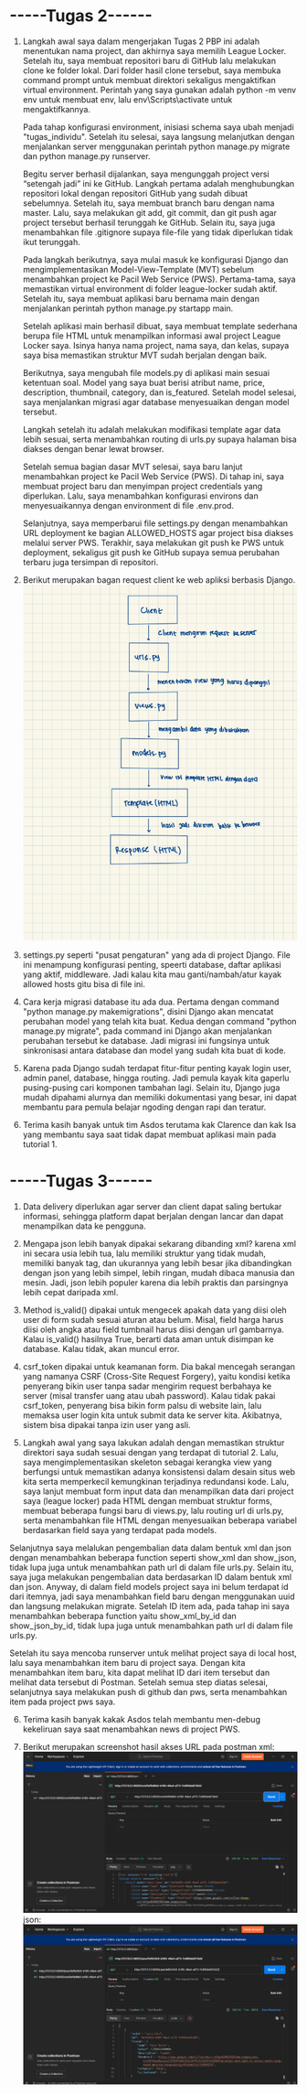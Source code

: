 # -----Tugas 2------ #
1.  
    Langkah awal saya dalam mengerjakan Tugas 2 PBP ini adalah menentukan nama project, dan akhirnya saya memilih League Locker. Setelah itu, saya membuat repositori baru di GitHub lalu melakukan clone ke folder lokal. Dari folder hasil clone tersebut, saya membuka command prompt untuk membuat direktori sekaligus mengaktifkan virtual environment. Perintah yang saya gunakan adalah python -m venv env untuk membuat env, lalu env\Scripts\activate untuk mengaktifkannya.

    Pada tahap konfigurasi environment, inisiasi schema saya ubah menjadi "tugas_individu". Setelah itu selesai, saya langsung melanjutkan dengan menjalankan server menggunakan perintah python manage.py migrate dan python manage.py runserver.

    Begitu server berhasil dijalankan, saya mengunggah project versi “setengah jadi” ini ke GitHub. Langkah pertama adalah menghubungkan repositori lokal dengan repositori GitHub yang sudah dibuat sebelumnya. Setelah itu, saya membuat branch baru dengan nama master. Lalu, saya melakukan git add, git commit, dan git push agar project tersebut berhasil terunggah ke GitHub. Selain itu, saya juga menambahkan file .gitignore supaya file-file yang tidak diperlukan tidak ikut terunggah.

    Pada langkah berikutnya, saya mulai masuk ke konfigurasi Django dan mengimplementasikan Model-View-Template (MVT) sebelum menambahkan project ke Pacil Web Service (PWS). Pertama-tama, saya memastikan virtual environment di folder league-locker sudah aktif. Setelah itu, saya membuat aplikasi baru bernama main dengan menjalankan perintah python manage.py startapp main.

    Setelah aplikasi main berhasil dibuat, saya membuat template sederhana berupa file HTML untuk menampilkan informasi awal project League Locker saya. Isinya hanya nama project, nama saya, dan kelas, supaya saya bisa memastikan struktur MVT sudah berjalan dengan baik.

    Berikutnya, saya mengubah file models.py di aplikasi main sesuai ketentuan soal. Model yang saya buat berisi atribut name, price, description, thumbnail, category, dan is_featured. Setelah model selesai, saya menjalankan migrasi agar database menyesuaikan dengan model tersebut.

    Langkah setelah itu adalah melakukan modifikasi template agar data lebih sesuai, serta menambahkan routing di urls.py supaya halaman bisa diakses dengan benar lewat browser.

    Setelah semua bagian dasar MVT selesai, saya baru lanjut menambahkan project ke Pacil Web Service (PWS). Di tahap ini, saya membuat project baru dan menyimpan project credentials yang diperlukan. Lalu, saya menambahkan konfigurasi environs dan menyesuaikannya dengan environment di file .env.prod.

    Selanjutnya, saya memperbarui file settings.py dengan menambahkan URL deployment ke bagian ALLOWED_HOSTS agar project bisa diakses melalui server PWS. Terakhir, saya melakukan git push ke PWS untuk deployment, sekaligus git push ke GitHub supaya semua perubahan terbaru juga tersimpan di repositori.

2. Berikut merupakan bagan request client ke web apliksi berbasis Django.
![alt text](image.png)

3. settings.py seperti "pusat pengaturan" yang ada di project Django. File ini menampung konfigurasi penting, speerti database, daftar aplikasi yang aktif, middleware. Jadi kalau kita mau ganti/nambah/atur kayak allowed hosts gitu bisa di file ini.

4. Cara kerja migrasi database itu ada dua. Pertama dengan command "python manage.py makemigrations", disini Django akan mencatat perubahan model yang telah kita buat. Kedua dengan command "python manage.py migrate", pada command ini Django akan menjalankan perubahan tersebut ke database. Jadi migrasi ini fungsinya untuk sinkronisasi antara database dan model yang sudah kita buat di kode.

5. Karena pada Django sudah terdapat fitur-fitur penting kayak login user, admin panel, database, hingga routing. Jadi pemula kayak kita gaperlu pusing-pusing cari komponen tambahan lagi. Selain itu, Django juga mudah dipahami alurnya dan memiliki dokumentasi yang besar, ini dapat membantu para pemula belajar ngoding dengan rapi dan teratur.

6. Terima kasih banyak untuk tim Asdos terutama kak Clarence dan kak Isa yang membantu saya saat tidak dapat membuat aplikasi main pada tutorial 1. 





# -----Tugas 3------ #
1. Data delivery diperlukan agar server dan client dapat saling bertukar informasi, sehingga platform dapat berjalan dengan lancar dan dapat menampilkan data ke pengguna.

2. Mengapa json lebih banyak dipakai sekarang dibanding xml? karena xml ini secara usia lebih tua, lalu memiliki struktur yang tidak mudah, memiliki banyak tag, dan ukurannya yang lebih besar jika dibandingkan dengan json yang lebih simpel, lebih ringan, mudah dibaca manusia dan mesin. Jadi, json lebih populer karena dia lebih praktis dan parsingnya lebih cepat daripada xml.

3. Method is_valid() dipakai untuk mengecek apakah data yang diisi oleh user di form sudah sesuai aturan atau belum. Misal, field harga harus diisi oleh angka atau field tumbnail harus diisi dengan url gambarnya. Kalau is_valid() hasilnya True, berarti data aman untuk disimpan ke database. Kalau tidak, akan muncul error.

4. csrf_token dipakai untuk keamanan form. Dia bakal mencegah serangan yang namanya CSRF (Cross-Site Request Forgery), yaitu kondisi ketika penyerang bikin user tanpa sadar mengirim request berbahaya ke server (misal transfer uang atau ubah password). Kalau tidak pakai csrf_token, penyerang bisa bikin form palsu di website lain, lalu memaksa user login kita untuk submit data ke server kita. Akibatnya, sistem bisa dipakai tanpa izin user yang asli.

5. Langkah awal yang saya lakukan adalah dengan memastikan struktur direktori saya sudah sesuai dengan yang terdapat di tutorial 2. Lalu, saya mengimplementasikan skeleton sebagai kerangka view yang berfungsi untuk memastikan adanya konsistensi dalam desain situs web kita serta memperkecil kemungkinan terjadinya redundansi kode. Lalu, saya lanjut membuat form input data dan menampilkan data dari project saya (league locker) pada HTML dengan membuat struktur forms, membuat beberapa fungsi baru di views.py, lalu routing url di urls.py, serta menambahkan file HTML dengan menyesuaikan beberapa variabel berdasarkan field saya yang terdapat pada models.

Selanjutnya saya melalukan pengembalian data dalam bentuk xml dan json dengan menambahkan beberapa function seperti show_xml dan show_json, tidak lupa juga untuk menambahkan path url di dalam file urls.py. Selain itu, saya juga melakukan pengembalian data berdasarkan ID dalam bentuk xml dan json. Anyway, di dalam field models project saya ini belum terdapat id dari itemnya, jadi saya menambahkan field baru dengan menggunakan uuid dan langsung melakukan migrate. Setelah ID item ada, pada tahap ini saya menambahkan beberapa function yaitu show_xml_by_id dan show_json_by_id, tidak lupa juga untuk menambahkan path url di dalam file urls.py. 

Setelah itu saya mencoba runserver untuk melihat project saya di local host, lalu saya menambahkan item baru di project saya. Dengan kita menambahkan item baru, kita dapat melihat ID dari item tersebut dan melihat data tersebut di Postman. Setelah semua step diatas selesai, selanjutnya saya melakukan push di github dan pws, serta menambahkan item pada project pws saya.


6. Terima kasih banyak kakak Asdos telah membantu men-debug kekeliruan saya saat menambahkan news di project PWS. 

7. Berikut merupakan screenshot hasil akses URL pada postman
xml:
![alt text](<Screenshot 2025-09-17 003210.png>)
json:
![alt text](<Screenshot 2025-09-17 003342.png>)
